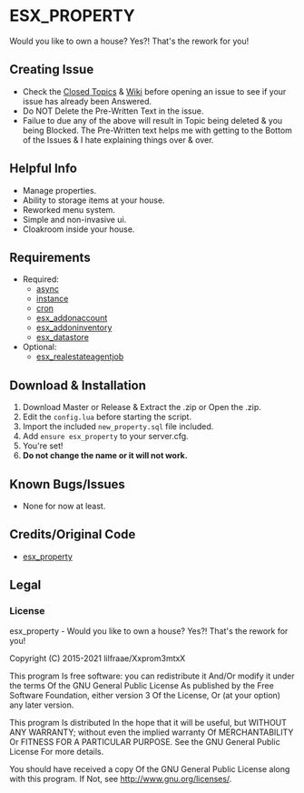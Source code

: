 # ESX_PROPERTY
Would you like to own a house? Yes?! That's the rework for you!

## Creating Issue
* Check the [Closed Topics](https://github.com/xxpromw3mtxx/cosmo_hud/issues?q=is%3Aissue+is%3Aclosed) & [Wiki]() before opening an issue to see if your issue has already been Answered.
* Do NOT Delete the Pre-Written Text in the issue.
* Failue to due any of the above will result in Topic being deleted & you being Blocked. The Pre-Written text helps me with getting to the Bottom of the Issues & I hate explaining things over & over.

## Helpful Info
* Manage properties.
* Ability to storage items at your house.
* Reworked menu system.
* Simple and non-invasive ui.
* Cloakroom inside your house.

## Requirements
* Required:
    * [async](https://github.com/ESX-Org/async)
    * [instance](https://github.com/ESX-Org/instance)
    * [cron](https://github.com/ESX-Org/cron)
    * [esx_addonaccount](https://github.com/ESX-Org/esx_addonaccount)
    * [esx_addoninventory](https://github.com/ESX-Org/esx_addoninventory)
    * [esx_datastore](https://github.com/ESX-Org/esx_datastore)
* Optional:
    * [esx_realestateagentjob](https://github.com/esx-framework/esx_realestateagentjob)

## Download & Installation
1. Download Master or Release & Extract the .zip or Open the .zip.
2. Edit the `config.lua` before starting the script.
3. Import the included `new_property.sql` file included.
4. Add `ensure esx_property` to your server.cfg.
7. You're set!
8. **Do not change the name or it will not work.**

## Known Bugs/Issues
* None for now at least.

## Credits/Original Code
* [esx_property](https://github.com/esx-framework/esx_property)

## Legal
### License
esx_property - Would you like to own a house? Yes?! That's the rework for you!

Copyright (C) 2015-2021 lilfraae/Xxprom3mtxX

This program Is free software: you can redistribute it And/Or modify it under the terms Of the GNU General Public License As published by the Free Software Foundation, either version 3 Of the License, Or (at your option) any later version.

This program Is distributed In the hope that it will be useful, but WITHOUT ANY WARRANTY; without even the implied warranty Of MERCHANTABILITY Or FITNESS FOR A PARTICULAR PURPOSE. See the GNU General Public License For more details.

You should have received a copy Of the GNU General Public License along with this program. If Not, see http://www.gnu.org/licenses/.